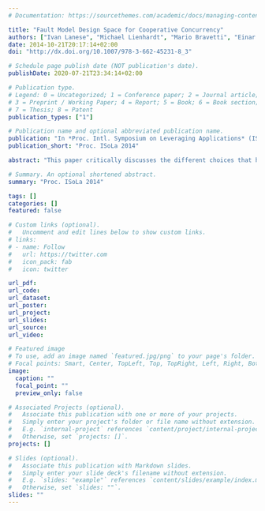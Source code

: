 ```yaml
---
# Documentation: https://sourcethemes.com/academic/docs/managing-content/

title: "Fault Model Design Space for Cooperative Concurrency"
authors: ["Ivan Lanese", "Michael Lienhardt", "Mario Bravetti", "Einar Broch Johnsen", "Rudolf Schlatte", "Volker Stolz", "Gianluigi Zavattaro"]
date: 2014-10-21T20:17:14+02:00 
doi: "http://dx.doi.org/10.1007/978-3-662-45231-8_3"

# Schedule page publish date (NOT publication's date).
publishDate: 2020-07-21T23:34:14+02:00

# Publication type.
# Legend: 0 = Uncategorized; 1 = Conference paper; 2 = Journal article;
# 3 = Preprint / Working Paper; 4 = Report; 5 = Book; 6 = Book section;
# 7 = Thesis; 8 = Patent
publication_types: ["1"]

# Publication name and optional abbreviated publication name.
publication: "In *Proc. Intl. Symposium on Leveraging Applications* (ISoLA 2014). LNCS 8803. © Springer 2014."
publication_short: "Proc. ISoLa 2014"

abstract: "This paper critically discusses the different choices that have to be made when defining a fault model for an object-oriented programming language. We consider in particular the ABS language, and analyze the interplay between the fault model and the main features of ABS, namely the cooperative concurrency model, based on asynchronous method invocations whose return results via futures, and its emphasis on static analysis based on invariants."

# Summary. An optional shortened abstract.
summary: "Proc. ISoLa 2014"

tags: []
categories: []
featured: false

# Custom links (optional).
#   Uncomment and edit lines below to show custom links.
# links:
# - name: Follow
#   url: https://twitter.com
#   icon_pack: fab
#   icon: twitter

url_pdf:
url_code:
url_dataset:
url_poster:
url_project:
url_slides:
url_source:
url_video:

# Featured image
# To use, add an image named `featured.jpg/png` to your page's folder. 
# Focal points: Smart, Center, TopLeft, Top, TopRight, Left, Right, BottomLeft, Bottom, BottomRight.
image:
  caption: ""
  focal_point: ""
  preview_only: false

# Associated Projects (optional).
#   Associate this publication with one or more of your projects.
#   Simply enter your project's folder or file name without extension.
#   E.g. `internal-project` references `content/project/internal-project/index.md`.
#   Otherwise, set `projects: []`.
projects: []

# Slides (optional).
#   Associate this publication with Markdown slides.
#   Simply enter your slide deck's filename without extension.
#   E.g. `slides: "example"` references `content/slides/example/index.md`.
#   Otherwise, set `slides: ""`.
slides: ""
---
```

